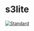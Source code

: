 # s3lite

[![Standard](https://img.shields.io/badge/code_style-standard-brightgreen.svg)](https://standardjs.com)
